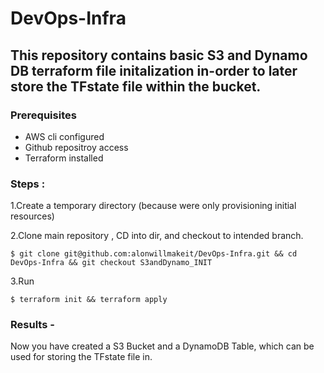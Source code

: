 # DevOps-Infra



## This repository contains basic S3 and Dynamo DB terraform file initalization in-order to later store the TFstate file within the bucket.

### Prerequisites

- AWS cli configured
- Github repositroy access
- Terraform installed


### Steps : 

1.Create a temporary directory (because were only provisioning initial resources)

2.Clone main repository , CD into dir, and checkout to intended branch.
```
$ git clone git@github.com:alonwillmakeit/DevOps-Infra.git && cd DevOps-Infra && git checkout S3andDynamo_INIT
```
3.Run 
```
$ terraform init && terraform apply
```



### Results -

Now you have created a S3 Bucket and a DynamoDB Table, which can be used for storing the TFstate file in.
